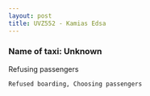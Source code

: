 ```yaml
---
layout: post
title: UVZ552 - Kamias Edsa
---
```


### Name of taxi: Unknown

Refusing passengers

```Refused boarding, Choosing passengers```
